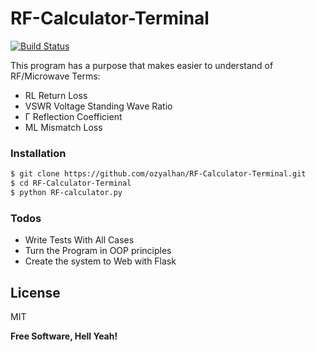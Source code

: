 # RF-Calculator-Terminal

[![Build Status](https://travis-ci.org/joemccann/dillinger.svg?branch=master)](https://travis-ci.org/joemccann/dillinger)

This program has a purpose that makes easier to understand of RF/Microwave Terms: 
 
 - RL    Return Loss
- VSWR  Voltage Standing Wave Ratio
- Γ     Reflection Coefficient
- ML    Mismatch Loss

### Installation

```sh
$ git clone https://github.com/ozyalhan/RF-Calculator-Terminal.git
$ cd RF-Calculator-Terminal
$ python RF-calculator.py
```

### Todos

 - Write Tests With All Cases
 - Turn the Program in OOP principles
 - Create the system to Web with Flask

License
----

MIT


**Free Software, Hell Yeah!**

